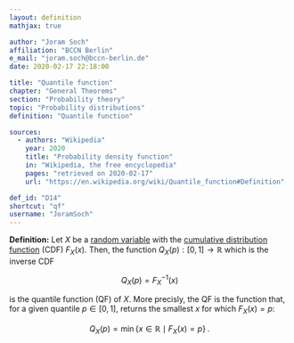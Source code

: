 ```yaml
---
layout: definition
mathjax: true

author: "Joram Soch"
affiliation: "BCCN Berlin"
e_mail: "joram.soch@bccn-berlin.de"
date: 2020-02-17 22:18:00

title: "Quantile function"
chapter: "General Theorems"
section: "Probability theory"
topic: "Probability distributions"
definition: "Quantile function"

sources:
  - authors: "Wikipedia"
    year: 2020
    title: "Probability density function"
    in: "Wikipedia, the free encyclopedia"
    pages: "retrieved on 2020-02-17"
    url: "https://en.wikipedia.org/wiki/Quantile_function#Definition"

def_id: "D14"
shortcut: "qf"
username: "JoramSoch"
---
```



**Definition:** Let $X$ be a [random variable](/D/rvar) with the [cumulative distribution function](/D/cdf) (CDF) $F_X(x)$. Then, the function $Q_X(p): [0,1] \to \mathbb{R}$ which is the inverse CDF

$$ \label{eq:qf}
Q_X(p) = F_X^{-1}(x)
$$

is the quantile function (QF) of $X$. More precisly, the QF is the function that, for a given quantile $p \in [0,1]$, returns the smallest $x$ for which $F_X(x) = p$:

$$ \label{eq:qf-prec}
Q_X(p) = \min \left\lbrace x \in \mathbb{R} \mid F_X(x) = p \right\rbrace \; .
$$